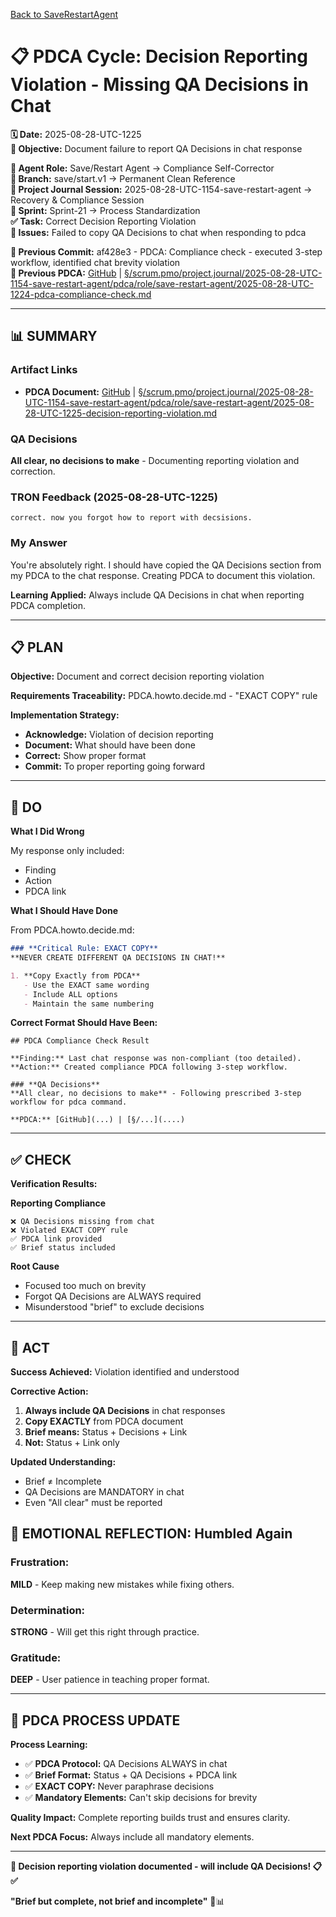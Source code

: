 [Back to SaveRestartAgent](../../../../roles/SaveRestartAgent/)

# 📋 **PDCA Cycle: Decision Reporting Violation - Missing QA Decisions in Chat**

**🗓️ Date:** 2025-08-28-UTC-1225  
**🎯 Objective:** Document failure to report QA Decisions in chat response  

**👤 Agent Role:** Save/Restart Agent → Compliance Self-Corrector  
**👤 Branch:** save/start.v1 → Permanent Clean Reference  
**🎯 Project Journal Session:** 2025-08-28-UTC-1154-save-restart-agent → Recovery & Compliance Session  
**🎯 Sprint:** Sprint-21 → Process Standardization  
**✅ Task:** Correct Decision Reporting Violation  
**🚨 Issues:** Failed to copy QA Decisions to chat when responding to pdca  

**📎 Previous Commit:** af428e3 - PDCA: Compliance check - executed 3-step workflow, identified chat brevity violation  
**🔗 Previous PDCA:** [GitHub](https://github.com/Cerulean-Circle-GmbH/Web4Articles/blob/save/start.v1/scrum.pmo/project.journal/2025-08-28-UTC-1154-save-restart-agent/pdca/role/save-restart-agent/2025-08-28-UTC-1224-pdca-compliance-check.md) | [§/scrum.pmo/project.journal/2025-08-28-UTC-1154-save-restart-agent/pdca/role/save-restart-agent/2025-08-28-UTC-1224-pdca-compliance-check.md](2025-08-28-UTC-1224-pdca-compliance-check.md)

---

## **📊 SUMMARY**

### **Artifact Links**
- **PDCA Document:** [GitHub](https://github.com/Cerulean-Circle-GmbH/Web4Articles/blob/save/start.v1/scrum.pmo/project.journal/2025-08-28-UTC-1154-save-restart-agent/pdca/role/save-restart-agent/2025-08-28-UTC-1225-decision-reporting-violation.md) | [§/scrum.pmo/project.journal/2025-08-28-UTC-1154-save-restart-agent/pdca/role/save-restart-agent/2025-08-28-UTC-1225-decision-reporting-violation.md](2025-08-28-UTC-1225-decision-reporting-violation.md)

### **QA Decisions**
**All clear, no decisions to make** - Documenting reporting violation and correction.

### **TRON Feedback (2025-08-28-UTC-1225)**
```quote
correct. now you forgot how to report with decsisions.
```

### **My Answer**
You're absolutely right. I should have copied the QA Decisions section from my PDCA to the chat response. Creating PDCA to document this violation.

**Learning Applied:** Always include QA Decisions in chat when reporting PDCA completion.

---

## **📋 PLAN**

**Objective:** Document and correct decision reporting violation

**Requirements Traceability:** PDCA.howto.decide.md - "EXACT COPY" rule

**Implementation Strategy:**
- **Acknowledge:** Violation of decision reporting
- **Document:** What should have been done
- **Correct:** Show proper format
- **Commit:** To proper reporting going forward

---

## **🔧 DO**

**What I Did Wrong**

My response only included:
- Finding
- Action
- PDCA link

**What I Should Have Done**

From PDCA.howto.decide.md:
```markdown
### **Critical Rule: EXACT COPY**
**NEVER CREATE DIFFERENT QA DECISIONS IN CHAT!**

1. **Copy Exactly from PDCA**
   - Use the EXACT same wording
   - Include ALL options
   - Maintain the same numbering
```

**Correct Format Should Have Been:**
```
## PDCA Compliance Check Result

**Finding:** Last chat response was non-compliant (too detailed).
**Action:** Created compliance PDCA following 3-step workflow.

### **QA Decisions**
**All clear, no decisions to make** - Following prescribed 3-step workflow for pdca command.

**PDCA:** [GitHub](...) | [§/...](....)
```

---

## **✅ CHECK**

**Verification Results:**

**Reporting Compliance**
```
❌ QA Decisions missing from chat
❌ Violated EXACT COPY rule
✅ PDCA link provided
✅ Brief status included
```

**Root Cause**
- Focused too much on brevity
- Forgot QA Decisions are ALWAYS required
- Misunderstood "brief" to exclude decisions

---

## **🎯 ACT**

**Success Achieved:** Violation identified and understood

**Corrective Action:**
1. **Always include QA Decisions** in chat responses
2. **Copy EXACTLY** from PDCA document
3. **Brief means:** Status + Decisions + Link
4. **Not:** Status + Link only

**Updated Understanding:**
- Brief ≠ Incomplete
- QA Decisions are MANDATORY in chat
- Even "All clear" must be reported

## **💫 EMOTIONAL REFLECTION: Humbled Again**

### **Frustration:**
**MILD** - Keep making new mistakes while fixing others.

### **Determination:**
**STRONG** - Will get this right through practice.

### **Gratitude:**
**DEEP** - User patience in teaching proper format.

---

## **🎯 PDCA PROCESS UPDATE**

**Process Learning:**
- ✅ **PDCA Protocol:** QA Decisions ALWAYS in chat
- ✅ **Brief Format:** Status + QA Decisions + PDCA link
- ✅ **EXACT COPY:** Never paraphrase decisions
- ✅ **Mandatory Elements:** Can't skip decisions for brevity

**Quality Impact:** Complete reporting builds trust and ensures clarity.

**Next PDCA Focus:** Always include all mandatory elements.

---

**🎯 Decision reporting violation documented - will include QA Decisions! 📋✅**

**"Brief but complete, not brief and incomplete"** 🔧📊